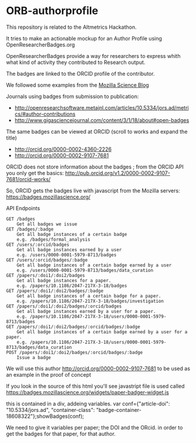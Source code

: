 # ORB-authorprofile

This repository is related to the Altmetrics Hackathon. 

It tries to make an actionable mockup for an Author Profile using OpenResearcherBadges.org

OpenResearcherBadges provide a way for researchers to express whith what kind of activity they contributed to Research output.

The badges are linked to the ORCID profile of the contributor.

We followed some examples from the [Mozilla Science Blog](https://www.mozillascience.org/contributorship-badges-for-science-view-them-now)

Journals using badges from submission to publication:

- http://openresearchsoftware.metajnl.com/articles/10.5334/jors.ad/metrics/#author-contributions
- http://www.gigasciencejournal.com/content/3/1/18/about#open-badges

The same badges can be viewed at ORCID (scroll to works and expand the title)

- http://orcid.org/0000-0002-4360-2226
- http://orcid.org/0000-0002-9107-7681

ORCID does not store information about the badges ; from the ORCID API you only get the basics: http://pub.orcid.org/v1.2/0000-0002-9107-7681/orcid-works/

So, ORCID gets the badges live with javascript from the Mozilla servers: https://badges.mozillascience.org/

API Endpoints

    GET /badges
        Get all badges we issue
    GET /badges/:badge
        Get all badge instances of a certain badge
        e.g. /badges/formal_analysis
    GET /users/:orcid/badges
        Get all badge instances earned by a user
        e.g. /users/0000-0001-5979-8713/badges
    GET /users/:orcid/badges/:badge
        Get all badge instances of a certain badge earned by a user
        e.g. /users/0000-0001-5979-8713/badges/data_curation
    GET /papers/:doi1/:doi2/badges
        Get all badge instances for a paper.
        e.g. /papers/10.1186/2047-217X-3-18/badges
    GET /papers/:doi1/:doi2/badges/:badge
        Get all badge instances of a certain badge for a paper.
        e.g. /papers/10.1186/2047-217X-3-18/badges/investigation
    GET /papers/:doi1/:doi2/badges/:orcid/badges
        Get all badge instances earned by a user for a paper.
        e.g. /papers/10.1186/2047-217X-3-18/users/0000-0001-5979-8713/badges
    GET /papers/:doi1/:doi2/badges/:orcid/badges/:badge
        Get all badge instances of a certain badge earned by a user for a paper.
        e.g. /papers/10.1186/2047-217X-3-18/users/0000-0001-5979-8713/badges/data_curation
    POST /papers/:doi1/:doi2/badges/:orcid/badges/:badge
        Issue a badge



We will use this author http://orcid.org/0000-0002-9107-7681
to be used as an example in the proof of concept

If you look in the source of this html you'll see javastript file is used called 
https://badges.mozillascience.org/widgets/paper-badger-widget.js

this is contained in a div, addeing variables.
var conf={"article-doi": "10.5334/jors.ad", "container-class": "badge-container-18608322"};showBadges(conf);

We need to give it variables  per paper; the DOI and the ORcid. in order to get the badges for that paper, for that author.
